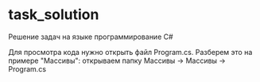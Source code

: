 # task_solution
Решение задач на языке программирование C#

Для просмотра кода нужно открыть файл Program.cs. Разберем это на примере "Массивы": открываем папку Массивы -> Массивы -> Program.cs

